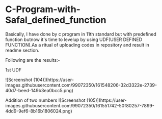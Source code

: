 # C-Program-with-Safal_defined_function
Basically, I have done by c program in 11th standard but with predefined function butnow it's time to levelup by using UDF(USER DEFINED FUNCTION).As a ritual of uploading codes in repository and result in readme section.</p>
</p>Following are the results:-
<p>1st UDF</P> ![Screenshot (104)](https://user-images.githubusercontent.com/99072350/161548206-32d3322e-2739-40d7-beed-149b3ea0bcc5.png)
</p>
Addition of two numbers
![Screenshot (105)](https://user-images.githubusercontent.com/99072350/161551742-50f80257-7899-4dd9-9ef6-8b16b1806024.png)
</p>

